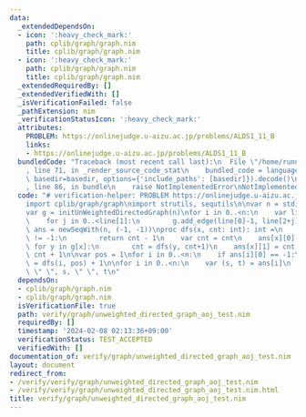 ```yaml
---
data:
  _extendedDependsOn:
  - icon: ':heavy_check_mark:'
    path: cplib/graph/graph.nim
    title: cplib/graph/graph.nim
  - icon: ':heavy_check_mark:'
    path: cplib/graph/graph.nim
    title: cplib/graph/graph.nim
  _extendedRequiredBy: []
  _extendedVerifiedWith: []
  _isVerificationFailed: false
  _pathExtension: nim
  _verificationStatusIcon: ':heavy_check_mark:'
  attributes:
    PROBLEM: https://onlinejudge.u-aizu.ac.jp/problems/ALDS1_11_B
    links:
    - https://onlinejudge.u-aizu.ac.jp/problems/ALDS1_11_B
  bundledCode: "Traceback (most recent call last):\n  File \"/home/runner/.local/lib/python3.10/site-packages/onlinejudge_verify/documentation/build.py\"\
    , line 71, in _render_source_code_stat\n    bundled_code = language.bundle(stat.path,\
    \ basedir=basedir, options={'include_paths': [basedir]}).decode()\n  File \"/home/runner/.local/lib/python3.10/site-packages/onlinejudge_verify/languages/nim.py\"\
    , line 86, in bundle\n    raise NotImplementedError\nNotImplementedError\n"
  code: "# verification-helper: PROBLEM https://onlinejudge.u-aizu.ac.jp/problems/ALDS1_11_B\n\
    import cplib/graph/graph\nimport strutils, sequtils\n\nvar n = stdin.readLine.parseint\n\
    var g = initUnWeightedDirectedGraph(n)\nfor i in 0..<n:\n    var line = stdin.readLine.split().map(parseInt)\n\
    \    for j in 0..<line[1]:\n        g.add_edge(line[0]-1, line[2+j]-1)\n\nvar\
    \ ans = newSeqWith(n, (-1, -1))\nproc dfs(x, cnt: int): int =\n    if ans[x][0]\
    \ != -1:\n        return cnt - 1\n    var cnt = cnt\n    ans[x][0] = cnt\n   \
    \ for y in g[x]:\n        cnt = dfs(y, cnt+1)\n    ans[x][1] = cnt + 1\n    return\
    \ cnt + 1\n\nvar pos = 1\nfor i in 0..<n:\n    if ans[i][0] == -1:\n        pos\
    \ = dfs(i, pos) + 1\n\nfor i in 0..<n:\n    var (s, t) = ans[i]\n    echo i+1,\
    \ \" \", s, \" \", t\n"
  dependsOn:
  - cplib/graph/graph.nim
  - cplib/graph/graph.nim
  isVerificationFile: true
  path: verify/graph/unweighted_directed_graph_aoj_test.nim
  requiredBy: []
  timestamp: '2024-02-08 02:13:36+09:00'
  verificationStatus: TEST_ACCEPTED
  verifiedWith: []
documentation_of: verify/graph/unweighted_directed_graph_aoj_test.nim
layout: document
redirect_from:
- /verify/verify/graph/unweighted_directed_graph_aoj_test.nim
- /verify/verify/graph/unweighted_directed_graph_aoj_test.nim.html
title: verify/graph/unweighted_directed_graph_aoj_test.nim
---
```

